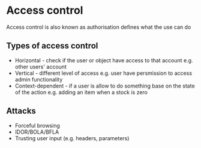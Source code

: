 # Access control
Access control is also known as authorisation defines what the use can do
## Types of access control
- Horizontal - check if the user or object have access to that account e.g. other users' account
- Vertical - different level of access e.g. user have persmission to access admin functionality
- Context-dependent - if a user is allow to do something base on the state of the action e.g. adding an item when a stock is zero

## Attacks
- Forceful browsing
- IDOR/BOLA/BFLA
- Trusting user input (e.g. headers, parameters)